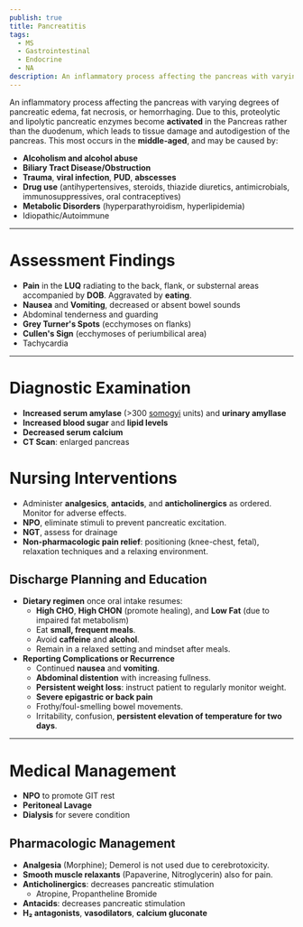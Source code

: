 ```yaml
---
publish: true
title: Pancreatitis
tags:
  - MS
  - Gastrointestinal
  - Endocrine
  - NA
description: An inflammatory process affecting the pancreas with varying degrees of pancreatic edema, fat necrosis, or hemorrhaging. Due to this, proteolytic and lipolytic pancreatic enzymes become activated in the Pancreas rather than the duodenum, which leads to tissue damage and autodigestion of the pancreas.
---
```

An inflammatory process affecting the pancreas with varying degrees of pancreatic edema, fat necrosis, or hemorrhaging. Due to this, proteolytic and lipolytic pancreatic enzymes become **activated** in the Pancreas rather than the duodenum, which leads to tissue damage and autodigestion of the pancreas. This most occurs in the **middle-aged**, and may be caused by:
- **Alcoholism and alcohol abuse**
- **Biliary Tract Disease/Obstruction**
- **Trauma**, **viral infection**, **PUD**, **abscesses**
- **Drug use** (antihypertensives, steroids, thiazide diuretics, antimicrobials, immunosuppressives, oral contraceptives)
- **Metabolic Disorders** (hyperparathyroidism, hyperlipidemia)
- Idiopathic/Autoimmune

___

# Assessment Findings
- **Pain** in the **LUQ** radiating to the back, flank, or substernal areas accompanied by **DOB**. Aggravated by **eating**.
- **Nausea** and **Vomiting**, decreased or absent bowel sounds
- Abdominal tenderness and guarding
- **Grey Turner's Spots** (ecchymoses on flanks)
- **Cullen's Sign** (ecchymoses of periumbilical area)
- Tachycardia

___

# Diagnostic Examination
- **Increased serum amylase** (>300 [somogyi](https://www.whonamedit.com/synd.cfm/2068.html) units) and **urinary amyllase**
- **Increased blood sugar** and **lipid levels**
- **Decreased serum calcium**
- **CT Scan**: enlarged pancreas
# Nursing Interventions
- Administer **analgesics**, **antacids**, and **anticholinergics** as ordered. Monitor for adverse effects.
- **NPO**, eliminate stimuli to prevent pancreatic excitation.
- **NGT**, assess for drainage
- **Non-pharmacologic pain relief**: positioning (knee-chest, fetal), relaxation techniques and a relaxing environment.
## Discharge Planning and Education
- **Dietary regimen** once oral intake resumes:
	- **High CHO**, **High CHON** (promote healing), and **Low Fat** (due to impaired fat metabolism)
	- Eat **small, frequent meals**.
	- Avoid **caffeine** and **alcohol**.
	- Remain in a relaxed setting and mindset after meals.
- **Reporting Complications or Recurrence**
	- Continued **nausea** and **vomiting**.
	- **Abdominal distention** with increasing fullness.
	- **Persistent weight loss**: instruct patient to regularly monitor weight.
	- **Severe epigastric or back pain**
	- Frothy/foul-smelling bowel movements.
	- Irritability, confusion, **persistent elevation of temperature for two days**.

___

# Medical Management
- **NPO** to promote GIT rest
- **Peritoneal Lavage**
- **Dialysis** for severe condition
## Pharmacologic Management
- **Analgesia** (Morphine); Demerol is not used due to cerebrotoxicity.
- **Smooth muscle relaxants** (Papaverine, Nitroglycerin) also for pain.
- **Anticholinergics**: decreases pancreatic stimulation
	- Atropine, Propantheline Bromide
- **Antacids**: decreases pancreatic stimulation
- **H₂ antagonists**, **vasodilators**, **calcium gluconate**

